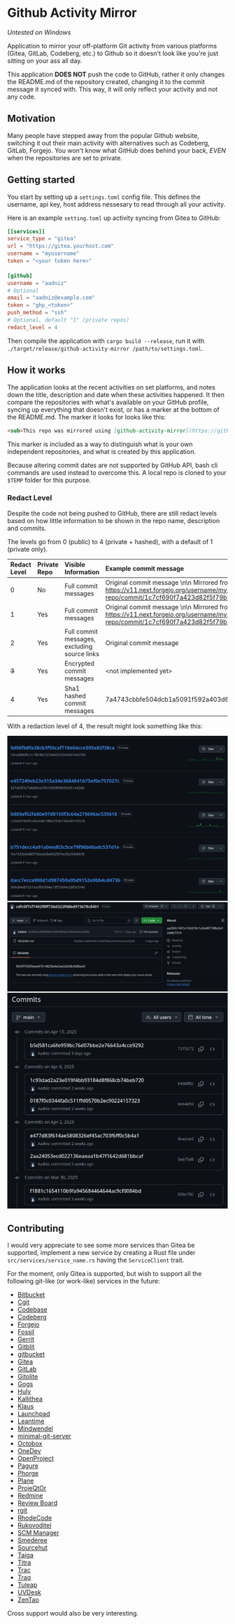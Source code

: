 # Github Activity Mirror

*Untested on Windows*

Application to mirror your off-platform Git activity from various platforms (Gitea, GitLab, Codeberg, etc.) to Github so it doesn't look like you're just sitting on your ass all day.

This application **DOES NOT** push the code to GitHub, rather it only changes the README.md of the repository created, changing it to the commit message it synced with. This way, it will only reflect your activity and not any code.

## Motivation

Many people have stepped away from the popular Github website, switching it out their main activity with alternatives such as Codeberg, GitLab, Forgejo. You won't know what GitHub does behind your back, *EVEN* when the repositories are set to private.

## Getting started

You start by setting up a `settings.toml` config file. This defines the username, api key, host address nessesary to read through all your activity.

Here is an example `setting.toml` up activity syncing from Gitea to GitHub:

``` toml
[[services]]
service_type = "gitea"
url = "https://gitea.yourhost.com"
username = "myusername"
token = "<your token here>"

[github]
username = "aadniz"
# Optional
email = "aadniz@example.com"
token = "ghp_<token>"
push_method = "ssh"
# Optional, default "1" (private repos)
redact_level = 4
```

Then compile the application with `cargo build --release`, run it with `./target/release/github-activity-mirror /path/to/settings.toml`.

## How it works

The application looks at the recent activities on set platforms, and notes down the title, description and date when these activities happened. It then compare the repositories with what's available on your GitHub profile, syncing up everything that doesn't exist, or has a marker at the bottom of the README.md. The marker it looks for looks like this:

``` markdown
<sub>This repo was mirrored using [github-activity-mirror](https://github.com/Aadniz/github-activity-mirror), preserving the privacy while at the same time display your actual activity</sub>
```

This marker is included as a way to distinguish what is your own independent repositories, and what is created by this application.

Because altering commit dates are not supported by GitHub API, bash cli commands are used instead to overcome this. A local repo is cloned to your `$TEMP` folder for this purpose.

### Redact Level

Despite the code not being pushed to GitHub, there are still redact levels based on how little information to be shown in the repo name, description and commits.

The levels go from 0 (public) to 4 (private + hashed), with a default of 1 (private only).

| Redact Level | Private Repo | Visible Information                          | Example commit message                                                                                                                    |
|:-------------|:-------------|:---------------------------------------------|:------------------------------------------------------------------------------------------------------------------------------------------|
| 0            | No           | Full commit messages                         | Original commit message \n\n Mirrored from: https://v11.next.forgejo.org/username/my-repo/commit/1c7cf690f7a423d82f5f79b30fb28d0af24a47a1 |
| 1            | Yes          | Full commit messages                         | Original commit message \n\n Mirrored from: https://v11.next.forgejo.org/username/my-repo/commit/1c7cf690f7a423d82f5f79b30fb28d0af24a47a1 |
| 2            | Yes          | Full commit messages, excluding source links | Original commit message                                                                                                                   |
| ~~3~~        | Yes          | Encrypted commit messages                    | \<not implemented yet\>                                                                                                                     |
| 4            | Yes          | Sha1 hashed commit messages                  | 7a4743cbbfe504dcb1a5091f592a403d619135e6                                                                                                  |


With a redaction level of 4, the result might look something like this:

![Redact Level 4 repositories](/screenshots/Screenshot_20250418_160149.png)
![Redact Level 4 repository](/screenshots/Screenshot_20250418_163247.png)
![Redact Level 4 commits](/screenshots/Screenshot_20250418_162913.png)

## Contributing

I would very appreciate to see some more services than Gitea be supported, implement a new service by creating a Rust file under `src/services/service_name.rs` having the `ServiceClient` trait.

For the moment, only Gitea is supported, but wish to support all the following git-like (or work-like) services in the future:

- [Bitbucket](https://bitbucket.org)
- [Cgit](https://git.zx2c4.com/cgit/about/)
- [Codebase](https://www.codebasehq.com)
- [Codeberg](https://codeberg.org)
- [Forgejo](https://forgejo.org)
- [Fossil](https://www.fossil-scm.org/index.html/doc/trunk/www/index.wiki)
- [Gerrit](https://www.gerritcodereview.com/)
- [Gitblit](https://www.gitblit.com/)
- [gitbucket](https://gitbucket.github.io/gitbucket-news/)
- [Gitea](https://gitea.com)
- [GitLab](https://about.gitlab.com)
- [Gitolite](https://gitolite.com/gitolite/index.html)
- [Gogs](https://gogs.io/)
- [Huly](https://huly.io)
- [Kallithea](https://kallithea-scm.org/)
- [Klaus](https://github.com/jonashaag/klaus)
- [Launchpad](https://launchpad.net)
- [Leantime](https://leantime.io)
- [Mindwendel](https://www.mindwendel.com/)
- [minimal-git-server](https://github.com/mcarbonne/minimal-git-server)
- [Octobox](https://octobox.io/)
- [OneDev](https://onedev.io/)
- [OpenProject](https://www.openproject.org)
- [Pagure](https://pagure.io/pagure)
- [Phorge](https://we.phorge.it/)
- [Plane](https://plane.so)
- [ProjeQtOr](https://www.projeqtor.org/)
- [Redmine](https://www.redmine.org/)
- [Review Board](https://www.reviewboard.org/)
- [rgit](https://github.com/w4/rgit)
- [RhodeCode](https://rhodecode.com/)
- [Rukovoditel](https://www.rukovoditel.net/)
- [SCM Manager](https://www.scm-manager.org/)
- [Smederee](https://smeder.ee)
- [Sourcehut](https://sourcehut.org/)
- [Taiga](https://www.taiga.io/)
- [Titra](https://titra.io/)
- [Trac](https://trac.edgewall.org/)
- [Traq](https://traq.io/)
- [Tuleap](https://www.tuleap.org/)
- [UVDesk](https://www.uvdesk.com/)
- [ZenTao](https://www.zentao.pm/)

Cross support would also be very interesting.
